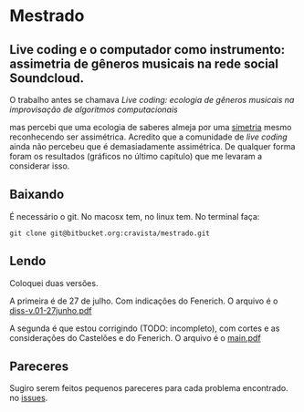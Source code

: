 # Mestrado

## Live coding e o computador como instrumento: assimetria de gêneros musicais na rede social Soundcloud.

O trabalho antes se chamava *Live coding: ecologia de gêneros musicais na improvisação de algoritmos computacionais*

mas percebi que uma ecologia de saberes almeja por uma [simetria](https://sites.google.com/a/abaetenet.net/nansi/) mesmo reconhecendo ser assimétrica. Acredito que a comunidade de _live coding_ ainda não percebeu que é demasiadamente assimétrica. De qualquer forma foram os resultados (gráficos no último capítulo) que me levaram a considerar isso.

## Baixando

É necessário o git. No macosx tem, no linux tem. No terminal faça:

    git clone git@bitbucket.org:cravista/mestrado.git

## Lendo

Coloquei duas versões.

A primeira é de 27 de julho. Com indicações do Fenerich. O arquivo é o [diss-v.01-27junho.pdf](https://bitbucket.org/cravista/mestrado/src/e53a5fa54f8e4beb9f6ab0f18411dd00223bad19/diss-v.01-27junho.pdf?fileviewer=file-view-default)

A segunda é que estou corrigindo (TODO: incompleto), com cortes e as considerações do Castelões e do Fenerich. O arquivo é o [main.pdf](https://bitbucket.org/cravista/mestrado/src/6cc8721ea1be1f08e8eec647543add1214edd7fa/main.pdf?fileviewer=file-view-default)

## Pareceres

Sugiro serem feitos pequenos pareceres para cada problema encontrado. no [issues](https://bitbucket.org/cravista/mestrado/issues). 






